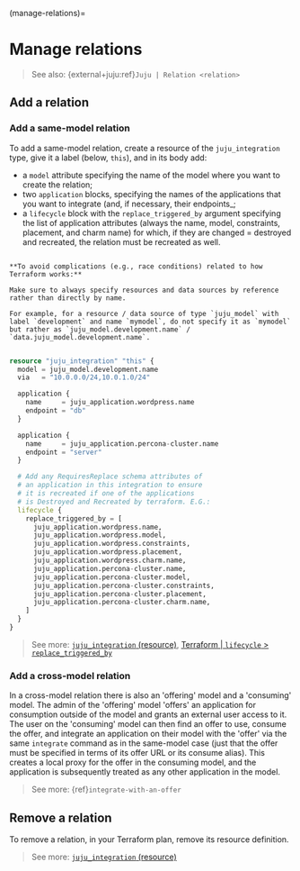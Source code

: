 (manage-relations)=
# Manage relations

> See also: {external+juju:ref}`Juju | Relation <relation>`

## Add a relation

<!--TODO: Streamline story, e.g.: Suppose you have two applications, `mysql` and `wordpress`. These applications can only be related in one way-->

### Add a same-model relation

To add a same-model relation, create a resource of the `juju_integration` type, give it a label (below, `this`), and in its body add:
- a `model` attribute specifying the name of the model where you want to create the relation;
- two `application` blocks, specifying the names of the applications that you want to integrate (and, if necessary, their endpoints_;
- a `lifecycle` block with the `replace_triggered_by` argument specifying the list of application attributes (always the name, model, constraints, placement, and charm name) for which, if they are changed = destroyed and recreated, the relation must be recreated as well.

```{caution}

**To avoid complications (e.g., race conditions) related to how Terraform works:**

Make sure to always specify resources and data sources by reference rather than directly by name.

For example, for a resource / data source of type `juju_model` with label `development` and name `mymodel`, do not specify it as `mymodel` but rather as `juju_model.development.name` / `data.juju_model.development.name`.


```


```terraform
resource "juju_integration" "this" {
  model = juju_model.development.name
  via   = "10.0.0.0/24,10.0.1.0/24"

  application {
    name     = juju_application.wordpress.name
    endpoint = "db"
  }

  application {
    name     = juju_application.percona-cluster.name
    endpoint = "server"
  }

  # Add any RequiresReplace schema attributes of
  # an application in this integration to ensure
  # it is recreated if one of the applications
  # is Destroyed and Recreated by terraform. E.G.:
  lifecycle {
    replace_triggered_by = [
      juju_application.wordpress.name,
      juju_application.wordpress.model,
      juju_application.wordpress.constraints,
      juju_application.wordpress.placement,
      juju_application.wordpress.charm.name,
      juju_application.percona-cluster.name,
      juju_application.percona-cluster.model,
      juju_application.percona-cluster.constraints,
      juju_application.percona-cluster.placement,
      juju_application.percona-cluster.charm.name,
    ]
  }
}
```

> See more: [`juju_integration` (resource)](../reference/terraform-provider/resources/integration), [Terraform | `lifecycle` > `replace_triggered_by`](https://developer.hashicorp.com/terraform/language/meta-arguments/lifecycle#replace_triggered_by)



### Add a cross-model relation

In a cross-model relation there is also an 'offering' model and a 'consuming' model. The admin of the 'offering' model 'offers' an application for consumption outside of the model and grants an external user access to it. The user on the 'consuming' model can then find an offer to use, consume the offer, and integrate an application on their model with the 'offer' via the same `integrate` command as in the same-model case (just that the offer must be specified in terms of its offer URL or its consume alias). This creates a local proxy for the offer in the consuming model, and the application is subsequently treated as any other application in the model.

> See more: {ref}`integrate-with-an-offer`



## Remove a relation

To remove a relation, in your Terraform plan, remove its resource definition.

> See more: [`juju_integration` (resource)](../reference/terraform-provider/resources/integration)
